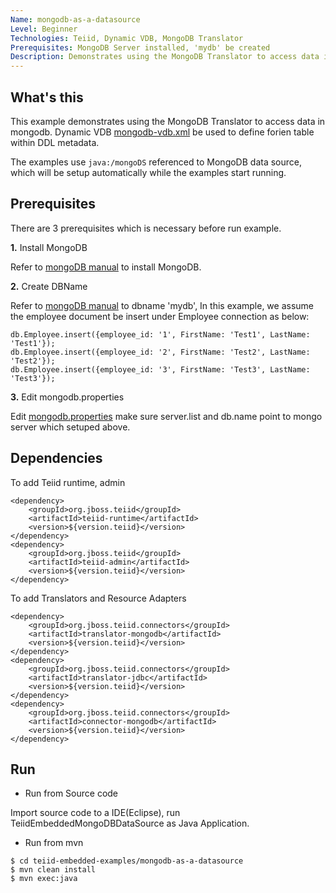 ```yaml
---
Name: mongodb-as-a-datasource
Level: Beginner
Technologies: Teiid, Dynamic VDB, MongoDB Translator
Prerequisites: MongoDB Server installed, 'mydb' be created
Description: Demonstrates using the MongoDB Translator to access data in mongodb
---
```


## What's this

This example demonstrates using the MongoDB Translator to access data in mongodb. Dynamic VDB [mongodb-vdb.xml](src/main/resources/mongodb-vdb.xml) be used to define forien table within DDL metadata.

The examples use `java:/mongoDS` referenced to MongoDB data source, which will be setup automatically while the examples start running.

## Prerequisites

There are 3 prerequisites which is necessary before run example.

**1.** Install MongoDB

Refer to [mongoDB manual](http://docs.mongodb.org/manual/) to install MongoDB.


**2.** Create DBName

Refer to [mongoDB manual](http://docs.mongodb.org/manual/) to dbname 'mydb', In this example, we assume the employee document be insert under Employee connection as below:

~~~
db.Employee.insert({employee_id: '1', FirstName: 'Test1', LastName: 'Test1'});
db.Employee.insert({employee_id: '2', FirstName: 'Test2', LastName: 'Test2'});
db.Employee.insert({employee_id: '3', FirstName: 'Test3', LastName: 'Test3'});
~~~

**3.** Edit mongodb.properties

Edit [mongodb.properties](src/main/resources/mongodb.properties) make sure server.list and db.name point to mongo server which setuped above.

## Dependencies

To add Teiid runtime, admin

~~~
<dependency>
    <groupId>org.jboss.teiid</groupId>
    <artifactId>teiid-runtime</artifactId>
    <version>${version.teiid}</version>
</dependency>
<dependency>
    <groupId>org.jboss.teiid</groupId>
    <artifactId>teiid-admin</artifactId>
    <version>${version.teiid}</version>
</dependency>
~~~

To add Translators and Resource Adapters

~~~
<dependency>
    <groupId>org.jboss.teiid.connectors</groupId>
    <artifactId>translator-mongodb</artifactId>
    <version>${version.teiid}</version>
</dependency>	
<dependency>
    <groupId>org.jboss.teiid.connectors</groupId>
    <artifactId>translator-jdbc</artifactId>
    <version>${version.teiid}</version>
</dependency>
<dependency>
    <groupId>org.jboss.teiid.connectors</groupId>
    <artifactId>connector-mongodb</artifactId>
    <version>${version.teiid}</version>
</dependency>
~~~

## Run

* Run from Source code

Import source code to a IDE(Eclipse), run TeiidEmbeddedMongoDBDataSource as Java Application.

* Run from mvn

~~~
$ cd teiid-embedded-examples/mongodb-as-a-datasource
$ mvn clean install
$ mvn exec:java
~~~
